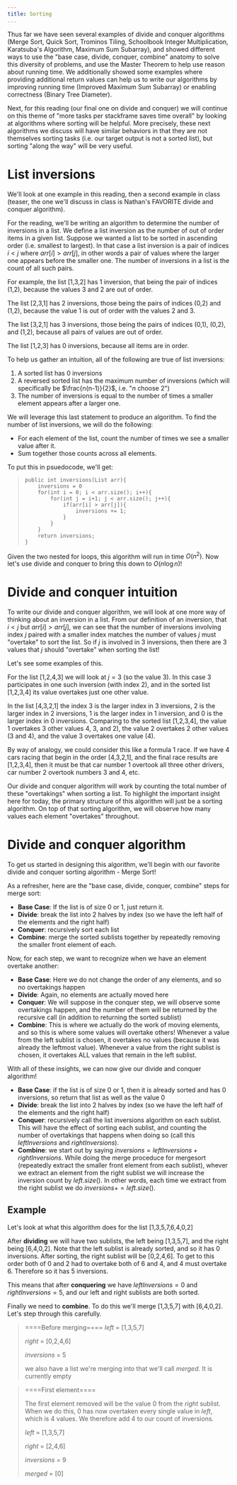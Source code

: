 ```yaml
---
title: Sorting
...
```


Thus far we have seen several examples of divide and conquer algorithms (Merge Sort, Quick Sort, Trominos Tiling, Schoolbook Integer Multiplication, Karatsuba's Algorithm, Maximum Sum Subarray), and showed different ways to use the "base case, divide, conquer, combine" anatomy to solve this diversity of problems, and use the Master Theorem to help use reason about running time. We additionally showed some examples where providing additional return values can help us to write our algorithms by improving running time (Improved Maximum Sum Subarray) or enabling correctness (Binary Tree Diameter).

Next, for this reading (our final one on divide and conquer) we will continue on this theme of "more tasks per stackframe saves time overall" by looking at algorithms where sorting will be helpful. More precisely, these next algorithms we discuss will have similar behaviors in that they are not themselves sorting tasks (i.e. our target output is not a sorted list), but sorting "along the way" will be very useful.

# List inversions

We'll look at one example in this reading, then a second example in class (teaser, the one we'll discuss in class is Nathan's FAVORITE divide and conquer algorithm).

For the reading, we'll be writing an algorithm to determine the number of inversions in a list. We define a list inversion as the number of out of order items in a given list. Suppose we wanted a list to be sorted in ascending order (i.e. smallest to largest). In that case a list inversion is a pair of indices $i<j$ where $arr[i]>arr[j]$, in other words a pair of values where the larger one appears before the smaller one. The number of inversions in a list is the count of all such pairs. 

For example, the list [1,3,2] has 1 inversion, that being the pair of indices (1,2), because the values 3 and 2 are out of order.

The list [2,3,1] has 2 inversions, those being the pairs of indices (0,2) and (1,2), because the value 1 is out of order with the values 2 and 3.

The list [3,2,1] has 3 inversions, those being the pairs of indices (0,1), (0,2), and (1,2), because all pairs of values are out of order.

The list [1,2,3] has 0 inversions, because all items are in order.

To help us gather an intuition, all of the following are true of list inversions:

1. A sorted list has 0 inversions
1. A reversed sorted list has the maximum number of inversions (which will specifically be $\frac{n(n-1)}{2}$, i.e. "$n$ choose $2$")
1. The number of inversions is equal to the number of times a smaller element appears after a larger one.

We will leverage this last statement to produce an algorithm. To find the number of list inversions, we will do the following:

- For each element of the list, count the number of times we see a smaller value after it.
- Sum together those counts across all elements.

To put this in psuedocode, we'll get:

>     public int inversions(List arr){
>         inversions = 0
>         for(int i = 0; i < arr.size(); i++){
>             for(int j = i+1; j < arr.size(); j++){
>                 if(arr[i] > arr[j]){
>                     inversions += 1;
>                 }
>             }
>         }
>         return inversions;
>     }

Given the two nested for loops, this algorithm will run in time $O(n^2)$. Now let's use divide and conquer to bring this down to $O(n \log n)$!

# Divide and conquer intuition

To write our divide and conquer algorithm, we will look at one more way of thinking about an inversion in a list. From our definition of an inversion, that $i<j$ but $arr[i]>arr[j]$, we can see that the number of inversions involving index $j$ paired with a smaller index matches the number of values $j$ must "overtake" to sort the list. So if $j$ is involved in $3$ inversions, then there are 3 values that $j$ should "overtake" when sorting the list!

Let's see some examples of this.

For the list [1,2,4,3] we will look at $j=3$ (so the value $3$). In this case $3$ participates in one such inversion (with index $2$), and in the sorted list [1,2,3,4] its value overtakes just one other value.

In the list [4,3,2,1] the index $3$ is the larger index in 3 inversions, $2$ is the larger index in 2 inversions, $1$ is the larger index in 1 inversion, and $0$ is the larger index in 0 inversions. Comparing to the sorted list [1,2,3,4], the value $1$ overtakes 3 other values $4$, $3$, and $2$), the value $2$ overtakes 2 other values ($3$ and $4$), and the value $3$ overtakes one value ($4$).

By way of analogy, we could consider this like a formula 1 race. If we have 4 cars racing that begin in the order [4,3,2,1], and the final race results are [1,2,3,4], then it must be that car number 1 overtook all three other drivers, car number 2 overtook numbers 3 and 4, etc.

Our divide and conquer algorithm will work by counting the total number of these "overtakings" when sorting a list. To highlight the important insight here for today, the primary structure of this algorithm will just be a sorting algorithm. On top of that sorting algorithm, we will observe how many values each element "overtakes" throughout.

# Divide and conquer algorithm

To get us started in designing this algorithm, we'll begin with our favorite divide and conquer sorting algorithm - Merge Sort!

As a refresher, here are the "base case, divide, conquer, combine" steps for merge sort:

- **Base Case**: If the list is of size 0 or 1, just return it.
- **Divide**: break the list into 2 halves by index (so we have the left half of the elements and the right half)
- **Conquer**: recursively sort each list
- **Combine**: merge the sorted sublists together by repeatedly removing the smaller front element of each.

Now, for each step, we want to recognize when we have an element overtake another:

- **Base Case**: Here we do not change the order of any elements, and so no overtakings happen
- **Divide**: Again, no elements are actually moved here
- **Conquer**: We will suppose in the conquer step, we will observe some overtakings happen, and the number of them will be returned by the recursive call (in addition to returning the sorted sublist)
- **Combine**: This is where we actually do the work of moving elements, and so this is where some values will overtake others! Whenever a value from the left sublist is chosen, it overtakes no values (because it was already the leftmost value). Whenever a value from the right sublist is chosen, it overtakes ALL values that remain in the left sublist.

With all of these insights, we can now give our divide and conquer algorithm!

- **Base Case**: if the list is of size 0 or 1, then it is already sorted and has 0 inversions, so return that list as well as the value 0
- **Divide**: break the list into 2 halves by index (so we have the left half of the elements and the right half)
- **Conquer**: recursively call the list inversions algorithm on each sublist. This will have the effect of sorting each sublist, and counting the number of overtakings that happens when doing so (call this $leftInversions$ and $rightInversions$).
- **Combine**: we start out by saying $inversions = leftInversions + rightInversions$. While doing the merge proceduce for mergesort (repeatedly extract the smaller front element from each sublist), whever we extract an element from the right sublist we will increase the inversion count by $left.size()$. In other words, each time we extract from the right sublist we do $inversions += left.size()$.

## Example

Let's look at what this algorithm does for the list [1,3,5,7,6,4,0,2]

After **dividing** we will have two sublists, the left being [1,3,5,7], and the right being [6,4,0,2]. Note that the left sublist is already sorted, and so it has 0 inversions. After sorting, the right sublist will be [0,2,4,6]. To get to this order both of 0 and 2 had to overtake both of 6 and 4, and 4 must overtake 6. Therefore so it has 5 inversions.

This means that after **conquering** we have $leftInversions=0$ and $rightInversions=5$, and our left and right sublists are both sorted.

Finally we need to **combine**. To do this we'll merge [1,3,5,7] with [6,4,0,2]. Let's step through this carefully.

> ====Before merging====
> $left$ = [1,3,5,7]
>
> $right$ = [0,2,4,6]
>
> $inversions$ = 5
>
> we also have a list we're merging into that we'll call $merged$. It is currently empty 

> ====First element====
>
> The first element removed will be the value $0$ from the $right$ sublist. When we do this, $0$ has now overtaken every single value in $left$, which is $4$ values. We therefore add $4$ to our count of inversions.
>
> $left$ = [1,3,5,7]
>
> $right$ = [2,4,6]
>
> $inversions$ = 9
>
> $merged$ = [0]
